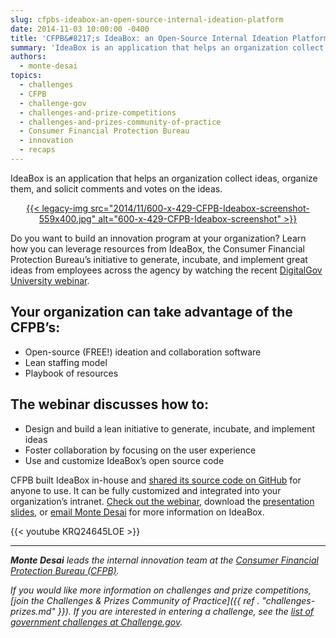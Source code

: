 ```yaml
---
slug: cfpbs-ideabox-an-open-source-internal-ideation-platform
date: 2014-11-03 10:00:00 -0400
title: 'CFPB&#8217;s IdeaBox: an Open-Source Internal Ideation Platform'
summary: 'IdeaBox is an application that helps an organization collect ideas, organize them, and solicit comments and votes on the ideas.   Do you want to build an innovation program at your organization? Learn how you can leverage resources from IdeaBox, the Consumer Financial Protection Bureau’s initiative to generate, incubate, and'
authors:
  - monte-desai
topics:
  - challenges
  - CFPB
  - challenge-gov
  - challenges-and-prize-competitions
  - challenges-and-prizes-community-of-practice
  - Consumer Financial Protection Bureau
  - innovation
  - recaps
---
```


IdeaBox is an application that helps an organization collect ideas, organize them, and solicit comments and votes on the ideas.

<p style="text-align: center">
  <a href="https://s3.amazonaws.com/digitalgov/_legacy-img/2014/11/600-x-429-CFPB-Ideabox-screenshot.jpg">{{< legacy-img src="2014/11/600-x-429-CFPB-Ideabox-screenshot-559x400.jpg" alt="600-x-429-CFPB-Ideabox-screenshot" >}}</a>
</p>

Do you want to build an innovation program at your organization? Learn how you can leverage resources from IdeaBox, the Consumer Financial Protection Bureau’s initiative to generate, incubate, and implement great ideas from employees across the agency by watching the recent <a href="http://www.youtube.com/watch?v=KRQ24645LOE&list=UU5V8jrK77-8gsa9RL_taG9A" target="_blank">DigitalGov University webinar</a>.

## Your organization can take advantage of the CFPB’s:

  * Open-source (FREE!) ideation and collaboration software
  * Lean staffing model
  * Playbook of resources

## The webinar discusses how to:

  * Design and build a lean initiative to generate, incubate, and implement ideas
  * Foster collaboration by focusing on the user experience
  * Use and customize IdeaBox’s open source code

CFPB built IdeaBox in-house and <a href="http://cfpb.github.io/">shared its source code on GitHub</a> for anyone to use. It can be fully customized and integrated into your organization’s intranet. <a href="https://www.youtube.com/watch?v=KRQ24645LOE">Check out the webinar</a>, download the <a href="http://www.slideshare.net/DigitalGov/idea-box-digitalgov-webinar-vff2">presentation slides</a>, or <a href="mailto:monte.desai@cfpb.gov">email Monte Desai</a> for more information on IdeaBox. 

{{< youtube KRQ24645LOE >}}

*** 

_**Monte Desai** leads the internal innovation team at the <a href="http://www.consumerfinance.gov/">Consumer Financial Protection Bureau (CFPB)</a>._ 

_If you would like more information on challenges and prize competitions, [join the Challenges & Prizes Community of Practice]({{ ref . "challenges-prizes.md" }}). If you are interested in entering a challenge, see the [list of government challenges at Challenge.gov](https://www.challenge.gov/list/)._
